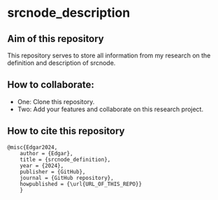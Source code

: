 # srcnode_description

## Aim of this repository
This repository serves to store all information from my research on the definition and description of srcnode.

## How to collaborate:

- One: Clone this repository.
- Two: Add your features and collaborate on this research project.

## How to cite this repository

	@misc{Edgar2024,
  		author = {Edgar},
  		title = {srcnode_definition},
  		year = {2024},
  		publisher = {GitHub},
  		journal = {GitHub repository},
  		howpublished = {\url{URL_OF_THIS_REPO}}
		}
